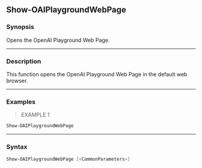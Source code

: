 Show-OAIPlaygroundWebPage
-------------------------

### Synopsis
Opens the OpenAI Playground Web Page.

---

### Description

This function opens the OpenAI Playground Web Page in the default web browser.

---

### Examples
> EXAMPLE 1

```PowerShell
Show-OAIPlaygroundWebPage
```

---

### Syntax
```PowerShell
Show-OAIPlaygroundWebPage [<CommonParameters>]
```
